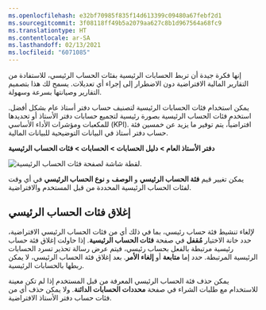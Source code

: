 ```yaml
---
ms.openlocfilehash: e32bf70985f835f14d613399c09480a67febf2d1
ms.sourcegitcommit: 3f08118ff49b5a2079aa627c8b1d967564a68fc9
ms.translationtype: HT
ms.contentlocale: ar-SA
ms.lasthandoff: 02/13/2021
ms.locfileid: "6071085"
---
```

إنها فكرة جيدة أن تربط الحسابات الرئيسية بفئات الحساب الرئيسي، للاستفادة من التقارير المالية الافتراضية دون الاضطرار إلى إجراء أي تعديلات. يسمح لك هذا بتصميم التقارير وصيانتها بسرعة وسهولة.

يمكن استخدام فئات الحسابات الرئيسية لتصنيف حساب دفتر أستاذ عام بشكل أفضل. استخدم فئات الحساب الرئيسية بصورة رئيسية لتجميع حسابات دفتر الأستاذ أو تحديدها للمكعبات ومؤشرات الأداء الأساسي (KPI). افتراضياً، يتم توفير ما يزيد عن خمسين فئة حساب دفتر أستاذ في البيانات التوضيحية للبيانات المالية.

**دفتر الأستاذ العام > دليل الحسابات > الحسابات > فئات الحساب الرئيسية**

![لقطة شاشة لصفحة فئات الحساب الرئيسية.](../media/main-account-categories.png)

يمكن تغيير قيم **فئة الحساب الرئيسي** و **الوصف** و **نوع الحساب الرئيسي** في أي وقت لفئات الحساب الرئيسية المحددة من قبل المستخدم والافتراضية.

## <a name="close-main-account-categories"></a>إغلاق فئات الحساب الرئيسي  

لإلغاء تنشيط فئة حساب رئيسي، بما في ذلك أي من فئات الحساب الرئيسي الافتراضية، حدد خانة الاختيار **مُقفل** في صفحة **فئات الحساب الرئيسية**. إذا حاولت إغلاق فئة حساب رئيسية مرتبطة بالفعل بحساب رئيسي، فيتم عرض رسالة تحذير تسرد الحسابات الرئيسية المرتبطة. حدد إما **متابعة** أو **إلغاء الأمر**. بعد إغلاق فئة الحساب الرئيسي، لا يمكن ربطها بالحسابات الرئيسية.   

يمكن حذف فئة الحساب الرئيسي المعرفة من قبل المستخدم إذا لم تكن معينة للاستخدام مع طلبات الشراء في صفحة **محددات الحسابات الدائنة**. ولا يمكن حذف أي من فئات حساب دفتر الأستاذ الافتراضية.



